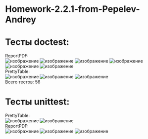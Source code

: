 # Homework-2.2.1-from-Pepelev-Andrey
# Тесты doctest:  
ReportPDF:  
![изображение](https://user-images.githubusercontent.com/71896344/204722590-abf43192-04d4-4501-8977-0885d22c4b72.png)
![изображение](https://user-images.githubusercontent.com/71896344/204722638-6ef757c1-cdb7-4a42-9b7c-8a36ba5f88e3.png)
![изображение](https://user-images.githubusercontent.com/71896344/204722669-d4cc3573-e30e-4eb3-b94c-734f1f4a2217.png)
![изображение](https://user-images.githubusercontent.com/71896344/204722747-b078abe4-fdfe-4504-b471-f3c4f74e353b.png)
![изображение](https://user-images.githubusercontent.com/71896344/204722788-47b14ac2-62e3-4449-a613-55c1a0db4013.png)
![изображение](https://user-images.githubusercontent.com/71896344/204722833-d7e21a59-87c6-40e3-ac72-ae2dd44d9307.png)  
PrettyTable:  
![изображение](https://user-images.githubusercontent.com/71896344/204722894-10e7bdfb-9237-46cd-b40e-d1669ecc605a.png)
![изображение](https://user-images.githubusercontent.com/71896344/204722940-a3363a90-2eb6-47f0-bef7-9a5f2e50e763.png)
![изображение](https://user-images.githubusercontent.com/71896344/204722971-04e7ddf5-bf49-419b-85a0-9db0ffa6d69a.png)  
Всего тестов: 56

# Тесты unittest:  
PrettyTable:  
![изображение](https://user-images.githubusercontent.com/71896344/204723298-94c46270-2760-4ae2-bdf6-a9349fe164c7.png)
![изображение](https://user-images.githubusercontent.com/71896344/204723406-cb45b175-331d-4e9e-9499-767d17b6922b.png)  
ReportPDF:  
![изображение](https://user-images.githubusercontent.com/71896344/204723574-e3ee47fb-bfd3-4a92-b74a-8198db0837ea.png)
![изображение](https://user-images.githubusercontent.com/71896344/204723629-486c7003-fc6a-40fc-aa58-db533348150e.png)
![изображение](https://user-images.githubusercontent.com/71896344/204723681-14d827a0-74f5-442c-84f0-9d1310bbdffa.png)
